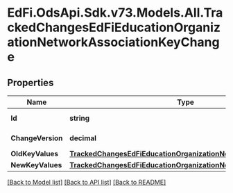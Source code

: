 # EdFi.OdsApi.Sdk.v73.Models.All.TrackedChangesEdFiEducationOrganizationNetworkAssociationKeyChange

## Properties

Name | Type | Description | Notes
------------ | ------------- | ------------- | -------------
**Id** | **string** | Resource identifier | [optional] 
**ChangeVersion** | **decimal** | Change version | [optional] 
**OldKeyValues** | [**TrackedChangesEdFiEducationOrganizationNetworkAssociationKey**](TrackedChangesEdFiEducationOrganizationNetworkAssociationKey.md) |  | [optional] 
**NewKeyValues** | [**TrackedChangesEdFiEducationOrganizationNetworkAssociationKey**](TrackedChangesEdFiEducationOrganizationNetworkAssociationKey.md) |  | [optional] 

[[Back to Model list]](../../README.md#documentation-for-models) [[Back to API list]](../../README.md#documentation-for-api-endpoints) [[Back to README]](../../README.md)

